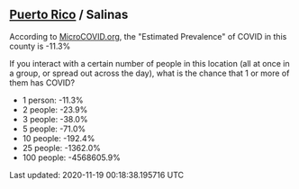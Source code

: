 
## [Puerto Rico](/united-states/puerto-rico) / Salinas

According to [MicroCOVID.org](http://microcovid.org),
the "Estimated Prevalence" of COVID in this county is -11.3%

If you interact with a certain number of people in this location
(all at once in a group, or spread out across the day), what is the chance that
1 or more of them has COVID?

- 1 person: -11.3%
- 2 people: -23.9%
- 3 people: -38.0%
- 5 people: -71.0%
- 10 people: -192.4%
- 25 people: -1362.0%
- 100 people: -4568605.9%

Last updated: 2020-11-19 00:18:38.195716 UTC
